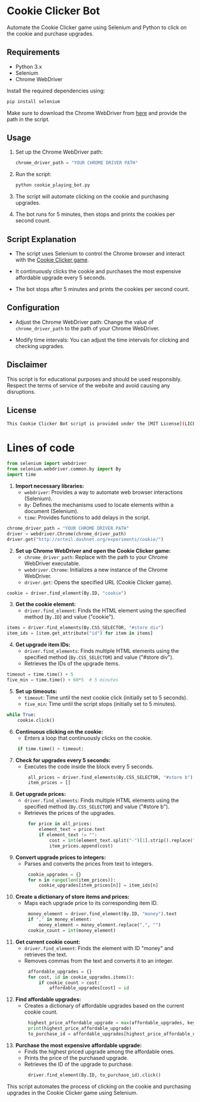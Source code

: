 
# Cookie Clicker Bot

Automate the Cookie Clicker game using Selenium and Python to click on the cookie and purchase upgrades.

## Requirements

- Python 3.x
- Selenium
- Chrome WebDriver

Install the required dependencies using:

```bash
pip install selenium
```

Make sure to download the Chrome WebDriver from [here](https://sites.google.com/chromium.org/driver/) and provide the path in the script.

## Usage

1. Set up the Chrome WebDriver path:
    ```python
    chrome_driver_path = "YOUR CHROME DRIVER PATH"
    ```

2. Run the script:
    ```bash
    python cookie_playing_bot.py
    ```

3. The script will automate clicking on the cookie and purchasing upgrades.

4. The bot runs for 5 minutes, then stops and prints the cookies per second count.

## Script Explanation

- The script uses Selenium to control the Chrome browser and interact with the [Cookie Clicker game](http://orteil.dashnet.org/experiments/cookie/).

- It continuously clicks the cookie and purchases the most expensive affordable upgrade every 5 seconds.

- The bot stops after 5 minutes and prints the cookies per second count.

## Configuration

- Adjust the Chrome WebDriver path: Change the value of `chrome_driver_path` to the path of your Chrome WebDriver.

- Modify time intervals: You can adjust the time intervals for clicking and checking upgrades.

## Disclaimer

This script is for educational purposes and should be used responsibly. Respect the terms of service of the website and avoid causing any disruptions.

## License

``` bash
This Cookie Clicker Bot script is provided under the [MIT License](LICENSE).
```

# Lines of code
```python
from selenium import webdriver
from selenium.webdriver.common.by import By
import time
```

1. **Import necessary libraries:**
   - `webdriver`: Provides a way to automate web browser interactions (Selenium).
   - `By`: Defines the mechanisms used to locate elements within a document (Selenium).
   - `time`: Provides functions to add delays in the script.

```python
chrome_driver_path = "YOUR CHROME DRIVER PATH"
driver = webdriver.Chrome(chrome_driver_path)
driver.get("http://orteil.dashnet.org/experiments/cookie/")
```

2. **Set up Chrome WebDriver and open the Cookie Clicker game:**
   - `chrome_driver_path`: Replace with the path to your Chrome WebDriver executable.
   - `webdriver.Chrome`: Initializes a new instance of the Chrome WebDriver.
   - `driver.get`: Opens the specified URL (Cookie Clicker game).

```python
cookie = driver.find_element(By.ID, "cookie")
```

3. **Get the cookie element:**
   - `driver.find_element`: Finds the HTML element using the specified method (`By.ID`) and value ("cookie").

```python
items = driver.find_elements(By.CSS_SELECTOR, "#store div")
item_ids = [item.get_attribute("id") for item in items]
```

4. **Get upgrade item IDs:**
   - `driver.find_elements`: Finds multiple HTML elements using the specified method (`By.CSS_SELECTOR`) and value ("#store div").
   - Retrieves the IDs of the upgrade items.

```python
timeout = time.time() + 5
five_min = time.time() + 60*5  # 5 minutes
```

5. **Set up timeouts:**
   - `timeout`: Time until the next cookie click (initially set to 5 seconds).
   - `five_min`: Time until the script stops (initially set to 5 minutes).

```python
while True:
    cookie.click()
```

6. **Continuous clicking on the cookie:**
   - Enters a loop that continuously clicks on the cookie.

```python
    if time.time() > timeout:
```

7. **Check for upgrades every 5 seconds:**
   - Executes the code inside the block every 5 seconds.

```python
        all_prices = driver.find_elements(By.CSS_SELECTOR, "#store b")
        item_prices = []
```

8. **Get upgrade prices:**
   - `driver.find_elements`: Finds multiple HTML elements using the specified method (`By.CSS_SELECTOR`) and value ("#store b").
   - Retrieves the prices of the upgrades.

```python
        for price in all_prices:
            element_text = price.text
            if element_text != "":
                cost = int(element_text.split("-")[1].strip().replace(",", ""))
                item_prices.append(cost)
```

9. **Convert upgrade prices to integers:**
   - Parses and converts the prices from text to integers.

```python
        cookie_upgrades = {}
        for n in range(len(item_prices)):
            cookie_upgrades[item_prices[n]] = item_ids[n]
```

10. **Create a dictionary of store items and prices:**
    - Maps each upgrade price to its corresponding item ID.

```python
        money_element = driver.find_element(By.ID, "money").text
        if "," in money_element:
            money_element = money_element.replace(",", "")
        cookie_count = int(money_element)
```

11. **Get current cookie count:**
    - `driver.find_element`: Finds the element with ID "money" and retrieves the text.
    - Removes commas from the text and converts it to an integer.

```python
        affordable_upgrades = {}
        for cost, id in cookie_upgrades.items():
            if cookie_count > cost:
                affordable_upgrades[cost] = id
```

12. **Find affordable upgrades:**
    - Creates a dictionary of affordable upgrades based on the current cookie count.

```python
        highest_price_affordable_upgrade = max(affordable_upgrades, key=int)
        print(highest_price_affordable_upgrade)
        to_purchase_id = affordable_upgrades[highest_price_affordable_upgrade]
```

13. **Purchase the most expensive affordable upgrade:**
    - Finds the highest priced upgrade among the affordable ones.
    - Prints the price of the purchased upgrade.
    - Retrieves the ID of the upgrade to purchase.

```python
        driver.find_element(By.ID, to_purchase_id).click()
```



This script automates the process of clicking on the cookie and purchasing upgrades in the Cookie Clicker game using Selenium.

